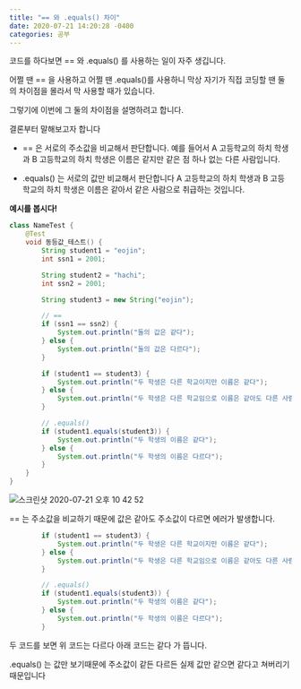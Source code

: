 ```yaml
---
title: "== 와 .equals() 차이"     
date: 2020-07-21 14:20:28 -0400
categories: 공부
---
```


코드를 하다보면 == 와 .equals() 를 사용하는 일이 자주 생깁니다.

어쩔 땐 == 을 사용하고 어쩔 땐 .equals()를 사용하니 막상 자기가 직접 코딩할 땐 둘의 차이점을 몰라서 막 사용할 때가 있습니다.

그렇기에 이번에 그 둘의 차이점을 설명하려고 합니다.

결론부터 말해보고자 합니다

- == 은 서로의 주소값을 비교해서 판단합니다.
예를 들어서 A 고등학교의 하치 학생과 B 고등학교의 하치 학생은 이름은 같지만 같은 점 하나 없는 다른 사람입니다.

- .equals() 는 서로의 값만 비교해서 판단합니다
A 고등학교의 하치 학생과 B 고등학교의 하치 학생은 이름은 같아서 같은 사람으로 취급하는 것입니다.

**예시를 봅시다!**
```java
class NameTest {
    @Test
    void 동등값_테스트() {
        String student1 = "eojin";
        int ssn1 = 2001;

        String student2 = "hachi";
        int ssn2 = 2001;

        String student3 = new String("eojin");

        // ==
        if (ssn1 == ssn2) {
            System.out.println("둘의 값은 같다");
        } else {
            System.out.println("둘의 값은 다르다");
        }

        if (student1 == student3) {
            System.out.println("두 학생은 다른 학교이지만 이름은 같다");
        } else {
            System.out.println("두 학생은 다른 학교임으로 이름은 같아도 다른 사람이다");
        }

        // .equals()
        if (student1.equals(student3)) {
            System.out.println("두 학생의 이름은 같다");
        } else {
            System.out.println("두 학생의 이름은 다르다");
        }
    }
}
```

![스크린샷 2020-07-21 오후 10 42 52](https://user-images.githubusercontent.com/45488643/88062233-8766f200-cba3-11ea-837f-f45338c46553.png)


== 는 주소값을 비교하기 때문에 값은 같아도 주소값이 다르면 에러가 발생합니다.

```java
        if (student1 == student3) {
            System.out.println("두 학생은 다른 학교이지만 이름은 같다");
        } else {
            System.out.println("두 학생은 다른 학교임으로 이름은 같아도 다른 사람이다");
        }

        // .equals()
        if (student1.equals(student3)) {
            System.out.println("두 학생의 이름은 같다");
        } else {
            System.out.println("두 학생의 이름은 다르다");
        }
```

두 코드를 보면 위 코드는 다르다 아래 코드는 같다 가 뜹니다.

.equals() 는 값만 보기때문에 주소값이 같든 다르든 실제 값만 같으면 같다고 쳐버리기때문입니다